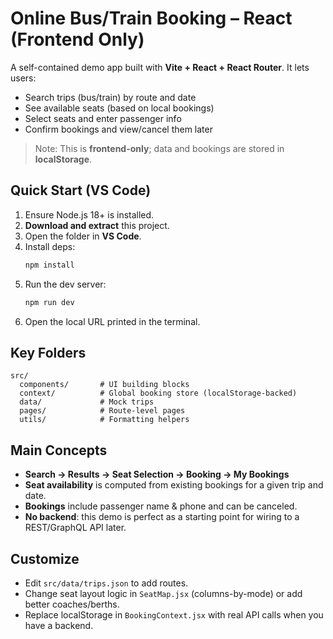 # Online Bus/Train Booking – React (Frontend Only)

A self-contained demo app built with **Vite + React + React Router**. It lets users:

- Search trips (bus/train) by route and date
- See available seats (based on local bookings)
- Select seats and enter passenger info
- Confirm bookings and view/cancel them later

> Note: This is **frontend-only**; data and bookings are stored in **localStorage**.

## Quick Start (VS Code)

1. Ensure Node.js 18+ is installed.
2. **Download and extract** this project.
3. Open the folder in **VS Code**.
4. Install deps:
   ```bash
   npm install
   ```
5. Run the dev server:
   ```bash
   npm run dev
   ```
6. Open the local URL printed in the terminal.

## Key Folders

```
src/
  components/       # UI building blocks
  context/          # Global booking store (localStorage-backed)
  data/             # Mock trips
  pages/            # Route-level pages
  utils/            # Formatting helpers
```

## Main Concepts

- **Search → Results → Seat Selection → Booking → My Bookings**
- **Seat availability** is computed from existing bookings for a given trip and date.
- **Bookings** include passenger name & phone and can be canceled.
- **No backend**: this demo is perfect as a starting point for wiring to a REST/GraphQL API later.

## Customize

- Edit `src/data/trips.json` to add routes.
- Change seat layout logic in `SeatMap.jsx` (columns-by-mode) or add better coaches/berths.
- Replace localStorage in `BookingContext.jsx` with real API calls when you have a backend.
